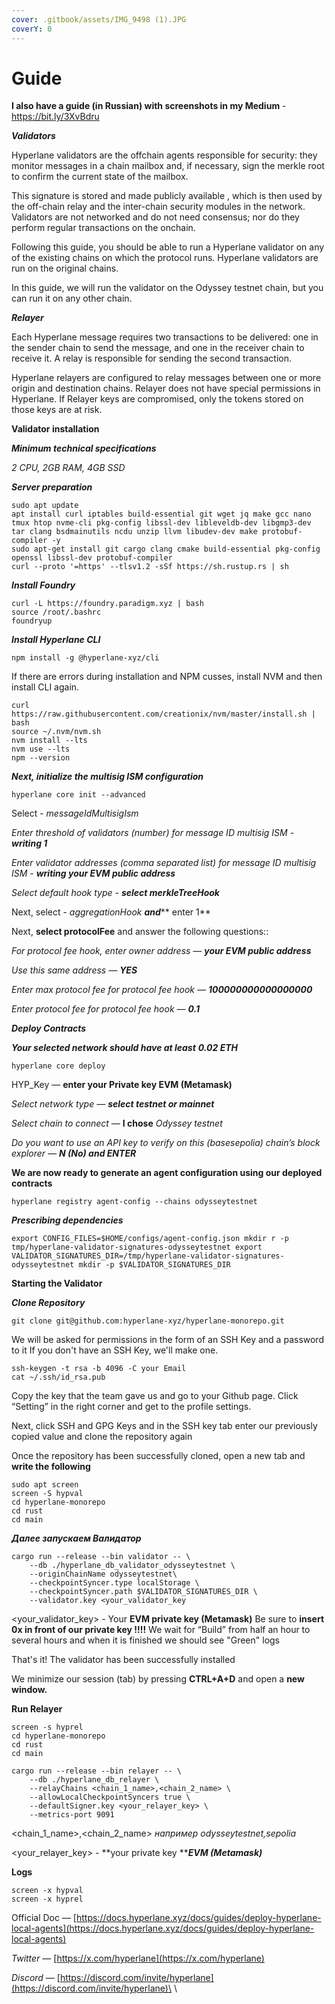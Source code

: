 ```yaml
---
cover: .gitbook/assets/IMG_9498 (1).JPG
coverY: 0
---
```


# Guide

**I also have a guide (in Russian) with screenshots in my Medium** - https://bit.ly/3XvBdru



_**Validators**_

Hyperlane validators are the offchain agents responsible for security: they monitor messages in a chain mailbox and, if necessary, sign the merkle root to confirm the current state of the mailbox.

This signature is stored and made publicly available , which is then used by the off-chain relay and the inter-chain security modules in the network. Validators are not networked and do not need consensus; nor do they perform regular transactions on the onchain.

Following this guide, you should be able to run a Hyperlane validator on any of the existing chains on which the protocol runs. Hyperlane validators are run on the original chains.

In this guide, we will run the validator on the Odyssey testnet chain, but you can run it on any other chain.

_**Relayer**_

Each Hyperlane message requires two transactions to be delivered: one in the sender chain to send the message, and one in the receiver chain to receive it. A relay is responsible for sending the second transaction.

Hyperlane relayers are configured to relay messages between one or more origin and destination chains. Relayer does not have special permissions in Hyperlane. If Relayer keys are compromised, only the tokens stored on those keys are at risk.

**Validator installation**

_**Minimum technical specifications**_

_2 CPU, 2GB RAM, 4GB SSD_

_**Server preparation**_

```
sudo apt update
apt install curl iptables build-essential git wget jq make gcc nano tmux htop nvme-cli pkg-config libssl-dev libleveldb-dev libgmp3-dev tar clang bsdmainutils ncdu unzip llvm libudev-dev make protobuf-compiler -y
sudo apt-get install git cargo clang cmake build-essential pkg-config openssl libssl-dev protobuf-compiler
curl --proto '=https' --tlsv1.2 -sSf https://sh.rustup.rs | sh
```

_**Install Foundry**_

```
curl -L https://foundry.paradigm.xyz | bash
source /root/.bashrc
foundryup
```

_**Install Hyperlane CLI**_

```
npm install -g @hyperlane-xyz/cli
```

If there are errors during installation and NPM cusses, install NVM and then install CLI again.

```
curl https://raw.githubusercontent.com/creationix/nvm/master/install.sh | bash
source ~/.nvm/nvm.sh
nvm install --lts
nvm use --lts
npm --version
```

_**Next, initialize the multisig ISM configuration**_

`hyperlane core init --advanced`



Select - _messageIdMultisigIsm_

_Enter threshold of validators (number) for message ID multisig ISM - **writing 1**_

_Enter validator addresses (comma separated list) for message ID multisig ISM - **writing your EVM public address**_

_Select default hook type - **select merkleTreeHook**_

Next, select - _aggregationHook **and**_** enter 1**

Next, **select protocolFee** and answer the following questions::

_For protocol fee hook, enter owner address — **your EVM public address**_

_Use this same address — **YES**_

_Enter max protocol fee for protocol fee hook — **100000000000000000**_

_Enter protocol fee for protocol fee hook — **0.1**_



_**Deploy Contracts**_

&#x20;_**Your selected network should have at least**_ _**0.02 ETH**_

```
hyperlane core deploy
```

HYP\_Key — **enter your Private key EVM (Metamask)**

_Select network type — **select testnet or mainnet**_

_Select chain to connect —_ **I chose** _Odyssey testnet_

_Do you want to use an API key to verify on this (basesepolia) chain’s block explorer — **N (No) and ENTER**_



**We are now ready to generate an agent configuration using our deployed contracts**

```
hyperlane registry agent-config --chains odysseytestnet

```

_**Prescribing dependencies**_

`export CONFIG_FILES=$HOME/configs/agent-config.json mkdir r -p tmp/hyperlane-validator-signatures-odysseytestnet export VALIDATOR_SIGNATURES_DIR=/tmp/hyperlane-validator-signatures-odysseytestnet mkdir -p $VALIDATOR_SIGNATURES_DIR`



**Starting the Validator**

_**Clone Repository**_

```
git clone git@github.com:hyperlane-xyz/hyperlane-monorepo.git
```

We will be asked for permissions in the form of an SSH Key and a password to it If you don't have an SSH Key, we'll make one.

```
ssh-keygen -t rsa -b 4096 -C your Email
cat ~/.ssh/id_rsa.pub
```

Copy the key that the team gave us and go to your Github page. Click “Setting” in the right corner and get to the profile settings.

Next, click SSH and GPG Keys and in the SSH key tab enter our previously copied value and clone the repository again

Once the repository has been successfully cloned, open a new tab and **write the following**

```
sudo apt screen
screen -S hypval
cd hyperlane-monorepo
cd rust
cd main
```

_**Далее запускаем Валидатор**_

```
cargo run --release --bin validator -- \
    --db ./hyperlane_db_validator_odysseytestnet \
    --originChainName odysseytestnet\
    --checkpointSyncer.type localStorage \
    --checkpointSyncer.path $VALIDATOR_SIGNATURES_DIR \
    --validator.key <your_validator_key
```

\<your\_validator\_key>  - Your **EVM private key (Metamask)** Be sure to **insert 0x in front of our private key !!!!** We wait for “Build” from half an hour to several hours and when it is finished we should see "Green" logs

That's it! The validator has been successfully installed

We minimize our session (tab) by pressing **CTRL+A+D** and open a **new window.**

**Run Relayer**

```
screen -s hyprel
cd hyperlane-monorepo
cd rust
cd main
```

```
cargo run --release --bin relayer -- \
    --db ./hyperlane_db_relayer \
    --relayChains <chain_1_name>,<chain_2_name> \
    --allowLocalCheckpointSyncers true \
    --defaultSigner.key <your_relayer_key> \
    --metrics-port 9091
```

\<chain\_1\_name>,\<chain\_2\_name> _например odysseytestnet,sepolia_

\<your\_relayer\_key>  - **your private key **_**EVM (Metamask)**_



**Logs**

```
screen -x hypval
screen -x hyprel
```



Official Doc — [https://docs.hyperlane.xyz/docs/guides/deploy-hyperlane-local-agents](https://docs.hyperlane.xyz/docs/guides/deploy-hyperlane-local-agents)

_Twitter_ — [https://x.com/hyperlane](https://x.com/hyperlane)

_Discord_ — [https://discord.com/invite/hyperlane](https://discord.com/invite/hyperlane)\
\
